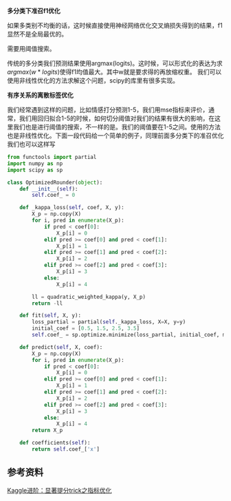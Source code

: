 **多分类下准召f1优化**

如果多类别不均衡的话，这时候直接使用神经网络优化交叉熵损失得到的结果，f1显然不是全局最优的。

需要用阈值搜索。

传统的多分类我们预测结果使用argmax(logits)。这时候，可以形式化的表达为求$argmax(w*logits)$使得f1均值最大。其中w就是要求得的再放缩权重。 我们可以使用非线性优化的方法求解这个问题，scipy的库里有很多实现。

**有序关系的离散标签优化**

我们经常遇到这样的问题，比如情感打分预测1-5，我们用mse指标来评价，通常，我们用回归拟合1-5的时候，如何切分阈值对我们的结果有很大的影响，在这里我们也是进行阈值的搜索，不一样的是。我们的阈值要在1-5之间。使用的方法也是非线性优化。下面一段代码给一个简单的例子，同理前面多分类下的准召优化我们也可以这样写

```python
from functools import partial
import numpy as np
import scipy as sp

class OptimizedRounder(object):
    def __init__(self):
        self.coef_ = 0

    def _kappa_loss(self, coef, X, y):
        X_p = np.copy(X)
        for i, pred in enumerate(X_p):
            if pred < coef[0]:
                X_p[i] = 0
            elif pred >= coef[0] and pred < coef[1]:
                X_p[i] = 1
            elif pred >= coef[1] and pred < coef[2]:
                X_p[i] = 2
            elif pred >= coef[2] and pred < coef[3]:
                X_p[i] = 3
            else:
                X_p[i] = 4

        ll = quadratic_weighted_kappa(y, X_p)
        return -ll

    def fit(self, X, y):
        loss_partial = partial(self._kappa_loss, X=X, y=y)
        initial_coef = [0.5, 1.5, 2.5, 3.5]
        self.coef_ = sp.optimize.minimize(loss_partial, initial_coef, method='nelder-mead')

    def predict(self, X, coef):
        X_p = np.copy(X)
        for i, pred in enumerate(X_p):
            if pred < coef[0]:
                X_p[i] = 0
            elif pred >= coef[0] and pred < coef[1]:
                X_p[i] = 1
            elif pred >= coef[1] and pred < coef[2]:
                X_p[i] = 2
            elif pred >= coef[2] and pred < coef[3]:
                X_p[i] = 3
            else:
                X_p[i] = 4
        return X_p

    def coefficients(self):
        return self.coef_['x']
```



## 参考资料
[Kaggle进阶：显著提分trick之指标优化](https://mp.weixin.qq.com/s/jH9grYg-xiuQxMTDq99olg)



